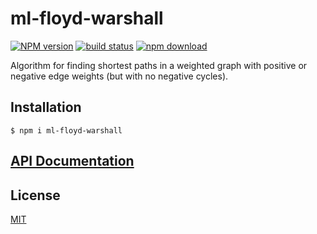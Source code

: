 # ml-floyd-warshall

[![NPM version][npm-image]][npm-url]
[![build status][ci-image]][ci-url]
[![npm download][download-image]][download-url]

Algorithm for finding shortest paths in a weighted graph with positive or negative edge weights (but with no negative cycles).

## Installation

`$ npm i ml-floyd-warshall`

## [API Documentation](https://mljs.github.io/floyd-warshall/)

## License

[MIT](./LICENSE)

[npm-image]: https://img.shields.io/npm/v/ml-floyd-warshall.svg
[npm-url]: https://npmjs.org/package/ml-floyd-warshall
[ci-image]: https://github.com/mljs/floyd-warshall/workflows/Node.js%20CI/badge.svg?branch=master
[ci-url]: https://github.com/mljs/floyd-warshall/actions?query=workflow%3A%22Node.js+CI%22
[download-image]: https://img.shields.io/npm/dm/ml-floyd-warshall.svg
[download-url]: https://npmjs.org/package/ml-floyd-warshall
